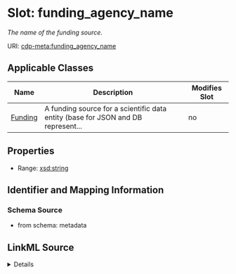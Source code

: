 # Slot: funding_agency_name


_The name of the funding source._



URI: [cdp-meta:funding_agency_name](metadatafunding_agency_name)



<!-- no inheritance hierarchy -->




## Applicable Classes

| Name | Description | Modifies Slot |
| --- | --- | --- |
[Funding](Funding.md) | A funding source for a scientific data entity (base for JSON and DB represent... |  no  |







## Properties

* Range: [xsd:string](http://www.w3.org/2001/XMLSchema#string)





## Identifier and Mapping Information







### Schema Source


* from schema: metadata




## LinkML Source

<details>
```yaml
name: funding_agency_name
description: The name of the funding source.
from_schema: metadata
exact_mappings:
- cdp-common:funding_agency_name
rank: 1000
alias: funding_agency_name
owner: Funding
domain_of:
- Funding
range: string
inlined: true
inlined_as_list: true

```
</details>

